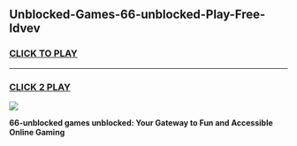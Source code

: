 
## Unblocked-Games-66-unblocked-Play-Free-ldvev
<h3>
<a href="https://premium76.site?title=66-unblocked&ref=19M">CLICK TO PLAY</a></h3>
<hr>

<h3>
<a href="https://premium76.site?title=66-unblocked&ref=19M">CLICK 2 PLAY</a>
  
</h3>

<a href="https://premium76.site?title=66-unblocked&ref=19M"><img src="https://clearcache.store/games.png"></a>


**66-unblocked games unblocked: Your Gateway to Fun and Accessible Online Gaming**
